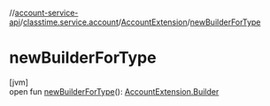 //[account-service-api](../../../index.md)/[classtime.service.account](../index.md)/[AccountExtension](index.md)/[newBuilderForType](new-builder-for-type.md)

# newBuilderForType

[jvm]\
open fun [newBuilderForType](new-builder-for-type.md)(): [AccountExtension.Builder](-builder/index.md)
